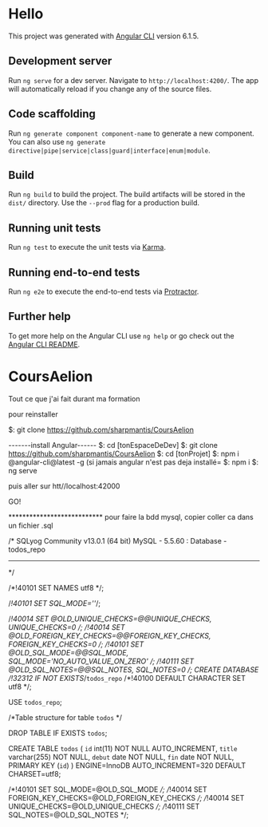 # Hello

This project was generated with [Angular CLI](https://github.com/angular/angular-cli) version 6.1.5.

## Development server

Run `ng serve` for a dev server. Navigate to `http://localhost:4200/`. The app will automatically reload if you change any of the source files.

## Code scaffolding

Run `ng generate component component-name` to generate a new component. You can also use `ng generate directive|pipe|service|class|guard|interface|enum|module`.

## Build

Run `ng build` to build the project. The build artifacts will be stored in the `dist/` directory. Use the `--prod` flag for a production build.

## Running unit tests

Run `ng test` to execute the unit tests via [Karma](https://karma-runner.github.io).

## Running end-to-end tests

Run `ng e2e` to execute the end-to-end tests via [Protractor](http://www.protractortest.org/).

## Further help

To get more help on the Angular CLI use `ng help` or go check out the [Angular CLI README](https://github.com/angular/angular-cli/blob/master/README.md).
# CoursAelion
Tout ce que j'ai fait durant ma formation

pour reinstaller

$: git clone https://github.com/sharpmantis/CoursAelion

-------install Angular------
$: cd [tonEspaceDeDev]
$: git clone https://github.com/sharpmantis/CoursAelion
$: cd [tonProjet]
$: npm i @angular-cli@latest -g (si jamais angular n'est pas deja installé=
$: npm i
$: ng serve

puis aller sur htt//localhost:42000


GO!

*************************** pour faire la bdd mysql, copier coller ca dans un fichier .sql

/*
SQLyog Community v13.0.1 (64 bit)
MySQL - 5.5.60 : Database - todos_repo
*********************************************************************
*/

/*!40101 SET NAMES utf8 */;

/*!40101 SET SQL_MODE=''*/;

/*!40014 SET @OLD_UNIQUE_CHECKS=@@UNIQUE_CHECKS, UNIQUE_CHECKS=0 */;
/*!40014 SET @OLD_FOREIGN_KEY_CHECKS=@@FOREIGN_KEY_CHECKS, FOREIGN_KEY_CHECKS=0 */;
/*!40101 SET @OLD_SQL_MODE=@@SQL_MODE, SQL_MODE='NO_AUTO_VALUE_ON_ZERO' */;
/*!40111 SET @OLD_SQL_NOTES=@@SQL_NOTES, SQL_NOTES=0 */;
CREATE DATABASE /*!32312 IF NOT EXISTS*/`todos_repo` /*!40100 DEFAULT CHARACTER SET utf8 */;

USE `todos_repo`;

/*Table structure for table `todos` */

DROP TABLE IF EXISTS `todos`;

CREATE TABLE `todos` (
  `id` int(11) NOT NULL AUTO_INCREMENT,
  `title` varchar(255) NOT NULL,
  `debut` date NOT NULL,
  `fin` date NOT NULL,
  PRIMARY KEY (`id`)
) ENGINE=InnoDB AUTO_INCREMENT=320 DEFAULT CHARSET=utf8;

/*!40101 SET SQL_MODE=@OLD_SQL_MODE */;
/*!40014 SET FOREIGN_KEY_CHECKS=@OLD_FOREIGN_KEY_CHECKS */;
/*!40014 SET UNIQUE_CHECKS=@OLD_UNIQUE_CHECKS */;
/*!40111 SET SQL_NOTES=@OLD_SQL_NOTES */;

